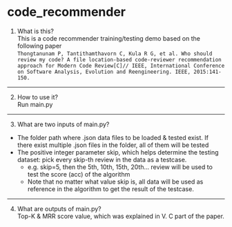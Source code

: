 # code_recommender

1. What is this? <br/>
  This is a code recommender training/testing demo based on the following paper <br/>
  `Thongtanunam P, Tantithamthavorn C, Kula R G, et al. Who should review my code? A file location-based code-reviewer recommendation approach for Modern Code Review[C]// IEEE, International Conference on Software Analysis, Evolution and Reengineering. IEEE, 2015:141-150.`
---------------------------------------------------
2. How to use it? <br/>
  Run main.py
---------------------------------------------------
3. What are two inputs of main.py?<br/>
  * The folder path where .json data files to be loaded & tested exist. If there exist multiple .json files in the folder, all of them will be tested <br/>
  * The positive integer parameter skip, which helps determine the testing dataset: pick every skip-th review in the data as a testcase. <br/> 
    * e.g. skip=5, then the 5th, 10th, 15th, 20th... review will be used to test the score (acc) of the algorithm <br/>
    * Note that no matter what value skip is, all data will be used as reference in the algorithm to get the result of the testcase.
---------------------------------------------------
4. What are outputs of main.py? <br/>
  Top-K & MRR score value, which was explained in V. C part of the paper. 
